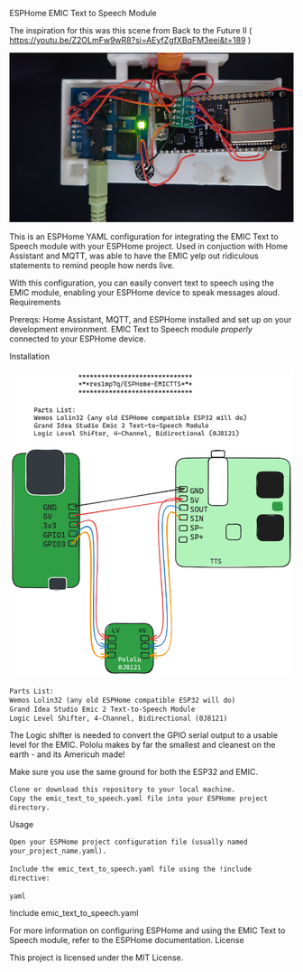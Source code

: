 ESPHome EMIC Text to Speech Module

The inspiration for this was this scene from Back to the Future II ( https://youtu.be/Z2OLmFw9wR8?si=AEyfZgfXBqFM3eei&t=189 )


[<img src="20240412_110157.JPG" width="600" height="300"
/>](https://excelsiorltd.wistia.com/medias/366u7xpk12)


This is an ESPHome YAML configuration for integrating the EMIC Text to Speech module with your ESPHome project. Used in conjuction with Home Assistant and MQTT, was able to have the EMIC yelp out ridiculous statements to remind people how nerds live. 



With this configuration, you can easily convert text to speech using the EMIC module, enabling your ESPHome device to speak messages aloud.
Requirements

Prereqs:
    Home Assistant, MQTT, and ESPHome installed and set up on your development environment.
    EMIC Text to Speech module *properly* connected to your ESPHome device.

Installation

![Diagram](ESPHome-EMICTTS.png)


    Parts List:
    Wemos Lolin32 (any old ESPHome compatible ESP32 will do)
    Grand Idea Studio Emic 2 Text-to-Speech Module
    Logic Level Shifter, 4-Channel, Bidirectional (0J8121)

The Logic shifter is needed to convert the GPIO serial output to a usable level for the EMIC. Pololu makes by far the smallest and cleanest on the earth - and its Americuh made!

Make sure you use the same ground for both the ESP32 and EMIC. 


    Clone or download this repository to your local machine.
    Copy the emic_text_to_speech.yaml file into your ESPHome project directory.

Usage

    Open your ESPHome project configuration file (usually named your_project_name.yaml).

    Include the emic_text_to_speech.yaml file using the !include directive:

    yaml

!include emic_text_to_speech.yaml





For more information on configuring ESPHome and using the EMIC Text to Speech module, refer to the ESPHome documentation.
License

This project is licensed under the MIT License.